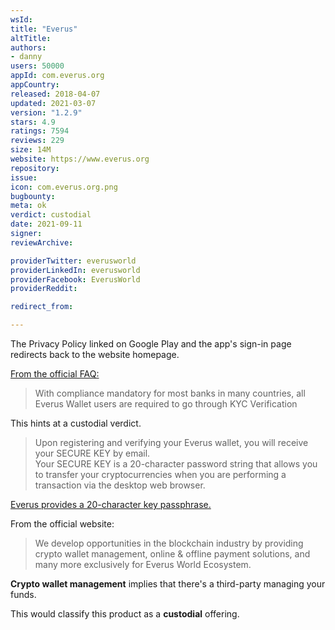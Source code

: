 ```yaml
---
wsId: 
title: "Everus"
altTitle: 
authors:
- danny
users: 50000
appId: com.everus.org
appCountry: 
released: 2018-04-07
updated: 2021-03-07
version: "1.2.9"
stars: 4.9
ratings: 7594
reviews: 229
size: 14M
website: https://www.everus.org
repository: 
issue: 
icon: com.everus.org.png
bugbounty: 
meta: ok
verdict: custodial
date: 2021-09-11
signer: 
reviewArchive:

providerTwitter: everusworld
providerLinkedIn: everusworld
providerFacebook: EverusWorld
providerReddit: 

redirect_from:

---
```


The Privacy Policy linked on Google Play and the app's sign-in page redirects back to the website homepage.

[From the official FAQ:](https://everus.gitbook.io/faq/everus-wallet/buy-and-sell-evr-token)

> With compliance mandatory for most banks in many countries, all Everus Wallet users are required to go through KYC Verification

This hints at a custodial verdict.

> Upon registering and verifying your Everus wallet, you will receive your SECURE KEY by email. <br>
Your SECURE KEY is a 20-character password string that allows you to transfer your cryptocurrencies when you are performing a transaction via the desktop web browser.

[Everus provides a 20-character key passphrase.](https://everus.gitbook.io/faq/everus-wallet/secure-key)

From the official website:

> We develop opportunities in the blockchain industry by providing crypto wallet management, online & offline payment solutions, and many more exclusively for Everus World Ecosystem.

**Crypto wallet management** implies that there's a third-party managing your funds.

This would classify this product as a **custodial** offering.